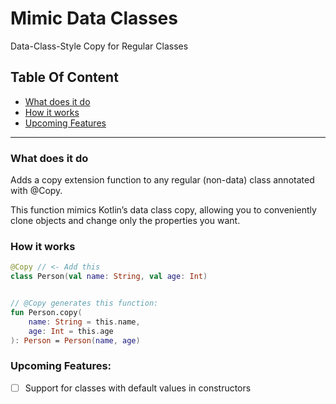 # Mimic Data Classes
Data-Class-Style Copy for Regular Classes


## Table Of Content
- [What does it do](#what-does-it-do)
- [How it works](#how-it-works)
- [Upcoming Features](#upcoming-features)

---


### **What does it do**
Adds a copy extension function to any regular (non-data) class annotated with @Copy.

This function mimics Kotlin’s data class copy, allowing you to conveniently clone objects and change only the properties you want.

### **How it works**

```kotlin
@Copy // <- Add this
class Person(val name: String, val age: Int)


// @Copy generates this function:
fun Person.copy(
    name: String = this.name,
    age: Int = this.age
): Person = Person(name, age)
```

### Upcoming Features:
- [ ] Support for classes with default values in constructors
